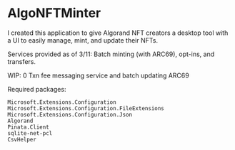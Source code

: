 # AlgoNFTMinter
I created this application to give Algorand NFT creators a desktop tool with a UI to easily manage, mint, and update their NFTs. 

Services provided as of 3/11: Batch minting (with ARC69), opt-ins, and transfers.

WIP: 0 Txn fee messaging service and batch updating ARC69

Required packages:
```
Microsoft.Extensions.Configuration
Microsoft.Extensions.Configuration.FileExtensions
Microsoft.Extensions.Configuration.Json
Algorand
Pinata.Client
sqlite-net-pcl
CsvHelper
```
